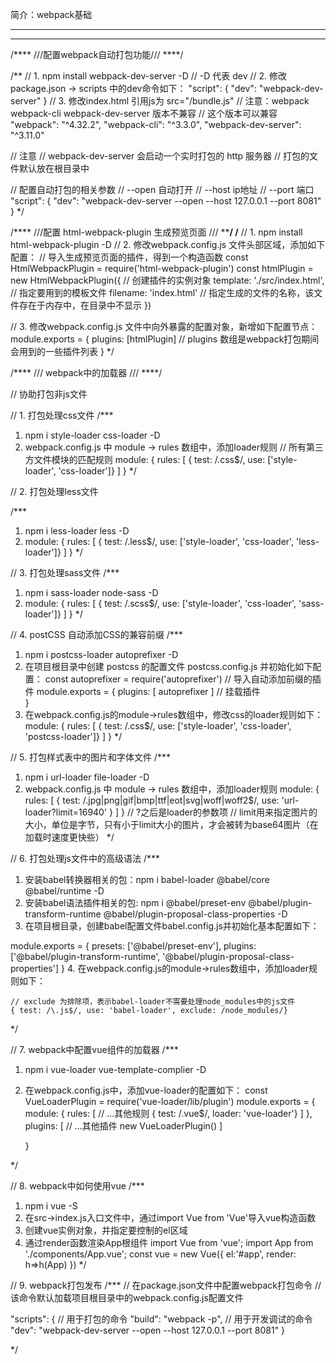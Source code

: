 
简介：webpack基础

**************************************************************************************
**************************************************************************************


/**** ///配置webpack自动打包功能///  ****/

/** 
// 1. npm install webpack-dev-server -D  // -D 代表 dev
// 2. 修改package.json -> scripts 中的dev命令如下：
"script": {
    "dev": "webpack-dev-server"
}
// 3. 修改index.html 引用js为 src="/bundle.js"
// 注意：webpack webpack-cli webpack-dev-server 版本不兼容
// 这个版本可以兼容
"webpack": "^4.32.2",
"webpack-cli": "^3.3.0",
"webpack-dev-server": "^3.11.0"


// 注意
// webpack-dev-server 会启动一个实时打包的 http 服务器
// 打包的文件默认放在根目录中

// 配置自动打包的相关参数
// --open  自动打开
// --host  ip地址
// --port  端口 
"script": {
    "dev": "webpack-dev-server --open --host 127.0.0.1 --port 8081"
}
*/



/**** ///配置 html-webpack-plugin 生成预览页面 ///  ****/
/**
// 1. npm install html-webpack-plugin -D
// 2. 修改webpack.config.js 文件头部区域，添加如下配置：
// 导入生成预览页面的插件，得到一个构造函数
const HtmlWebpackPlugin = require('html-webpack-plugin')
const htmlPlugin = new HtmlWebpackPlugin({   //  创建插件的实例对象
    template: './src/index.html',            // 指定要用到的模板文件
    filename: 'index.html'                   // 指定生成的文件的名称，该文件存在于内存中，在目录中不显示
})

// 3. 修改webpack.config.js 文件中向外暴露的配置对象，新增如下配置节点：
module.exports = {
    plugins: [htmlPlugin]    // plugins 数组是webpack打包期间会用到的一些插件列表
}
 */





 /**** ///  webpack中的加载器 ///  ****/

 // 协助打包非js文件


 // 1. 打包处理css文件
 /***
1. npm i style-loader css-loader -D
2. webpack.config.js 中 module -> rules 数组中，添加loader规则
   // 所有第三方文件模块的匹配规则
   module: {
       rules: [
           { test: /\.css$/, use: ['style-loader', 'css-loader']}
       ]
   }
*/

// 2. 打包处理less文件

/***
1. npm i less-loader less -D
2. module: {
    rules: [
        { test: /\.less$/, use: ['style-loader', 'css-loader', 'less-loader']}
    ]
}
*/


// 3. 打包处理sass文件
/***
1. npm i sass-loader node-sass -D
2. module: {
    rules: [
        { test: /\.scss$/, use: ['style-loader', 'css-loader', 'sass-loader']}
    ]
   }
*/



// 4. postCSS 自动添加CSS的兼容前缀
/***
1. npm i postcss-loader autoprefixer -D
2. 在项目根目录中创建 postcss 的配置文件 postcss.config.js 并初始化如下配置：
   const autoprefixer = require('autoprefixer')    // 导入自动添加前缀的插件
   module.exports = {
       plugins: [ autoprefixer ]    // 挂载插件    
   }
3. 在webpack.config.js的module->rules数组中，修改css的loader规则如下：
   module: {
       rules: [
           { test: /\.css$/, use: ['style-loader', 'css-loader', 'postcss-loader']}
       ]
   }
*/



// 5. 打包样式表中的图片和字体文件
/***
1. npm i url-loader file-loader -D
2. webpack.config.js 中 module -> rules 数组中，添加loader规则
   module: {
       rules: [
           { test: /\.jpg|png|gif|bmp|ttf|eot|svg|woff|woff2$/, 
             use: 'url-loader?limit=16940' 
           }
       ]
   }
   // ?之后是loader的参数项
   // limit用来指定图片的大小，单位是字节，只有小于limit大小的图片，才会被转为base64图片（在加载时速度更快些）
*/


// 6. 打包处理js文件中的高级语法
/***
1. 安装babel转换器相关的包：npm i babel-loader @babel/core @babel/runtime -D
2. 安装babel语法插件相关的包: npm i @babel/preset-env @babel/plugin-transform-runtime @babel/plugin-proposal-class-properties -D
3. 在项目根目录，创建babel配置文件babel.config.js并初始化基本配置如下：

module.exports = {
    presets: ['@babel/preset-env'],
    plugins: ['@babel/plugin-transform-runtime', '@babel/plugin-proposal-class-properties']
}
4. 在webpack.config.js的module->rules数组中，添加loader规则如下：

    // exclude 为排除项，表示babel-loader不需要处理node_modules中的js文件
    { test: /\.js$/, use: 'babel-loader', exclude: /node_modules/}
*/


// 7. webpack中配置vue组件的加载器
/***
1. npm i vue-loader vue-template-complier -D
2. 在webpack.config.js中，添加vue-loader的配置如下：
    const VueLoaderPlugin = require('vue-loader/lib/plugin')
    module.exports = {
        module: {
            rules: [
                // ...其他规则
                { test: /\.vue$/, loader: 'vue-loader'}
            ]
        },
        plugins: [
            // ...其他插件
            new VueLoaderPlugin() 
        ]

    }

*/



// 8. webpack中如何使用vue
/***
 1. npm i vue -S
 2. 在src->index.js入口文件中，通过import Vue from 'Vue'导入vue构造函数
 3. 创建vue实例对象，并指定要控制的el区域
 4. 通过render函数渲染App根组件
import Vue from 'vue';
import App from './components/App.vue';
const vue = new Vue({
    el:'#app',
    render: h=>h(App)
})
*/


// 9. webpack打包发布
/***
// 在package.json文件中配置webpack打包命令
// 该命令默认加载项目根目录中的webpack.config.js配置文件

"scripts": {
    // 用于打包的命令
    "build": "webpack -p",
    // 用于开发调试的命令
    "dev": "webpack-dev-server --open --host 127.0.0.1 --port 8081"
}

*/